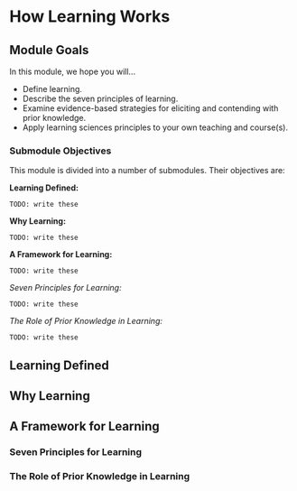 # How Learning Works

## Module Goals

In this module, we hope you will...

- Define learning.
- Describe the seven principles of learning.
- Examine evidence-based strategies for eliciting and contending with prior knowledge.
- Apply learning sciences principles to your own teaching and course(s).

### Submodule Objectives

This module is divided into a number of submodules. Their objectives are:

**Learning Defined:**

`TODO: write these`

**Why Learning:**

`TODO: write these`

**A Framework for Learning:**

`TODO: write these`

*Seven Principles for Learning:*

`TODO: write these`

*The Role of Prior Knowledge in Learning:*

`TODO: write these`

## Learning Defined

## Why Learning

## A Framework for Learning

### Seven Principles for Learning

### The Role of Prior Knowledge in Learning


